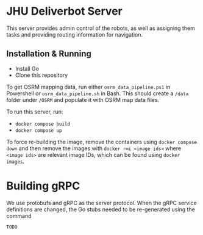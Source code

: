 # JHU Deliverbot Server

This server provides admin control of the robots, as well as assigning them tasks and providing routing information for navigation.

## Installation & Running

- Install Go
- Clone this repository

To get OSRM mapping data, run either `osrm_data_pipeline.ps1` in Powershell or `osrm_data_pipeline.sh` in Bash.  This should create a `/data` folder under `/OSRM` and populate it with OSRM map data files.

To run this server, run:
- `docker compose build`
- `docker compose up`

To force re-building the image, remove the containers using `docker compose down` and then remove the images with `docker rmi <image ids>` where `<image ids>` are relevant image IDs, which can be found using `docker images`.

# Building gRPC

We use protobufs and gRPC as the server protocol. When the gRPC service definitions are changed, the Go stubs needed to be re-generated using the command
```
TODO
```

